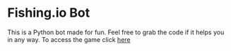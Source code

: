 # Fishing.io Bot
This is a Python bot made for fun. Feel free to grab the code if it helps you in any way.
To access the game click [here](https://fishington.io/)